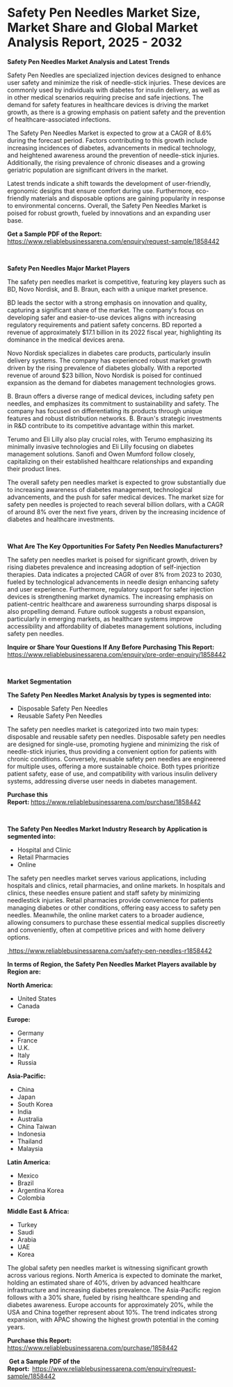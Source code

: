 <p><h1>Safety Pen Needles Market Size, Market Share and Global Market Analysis Report, 2025 - 2032</h1></p><p><strong>Safety Pen Needles Market Analysis and Latest Trends</strong></p>
<p><p>Safety Pen Needles are specialized injection devices designed to enhance user safety and minimize the risk of needle-stick injuries. These devices are commonly used by individuals with diabetes for insulin delivery, as well as in other medical scenarios requiring precise and safe injections. The demand for safety features in healthcare devices is driving the market growth, as there is a growing emphasis on patient safety and the prevention of healthcare-associated infections.</p><p>The Safety Pen Needles Market is expected to grow at a CAGR of 8.6% during the forecast period. Factors contributing to this growth include increasing incidences of diabetes, advancements in medical technology, and heightened awareness around the prevention of needle-stick injuries. Additionally, the rising prevalence of chronic diseases and a growing geriatric population are significant drivers in the market. </p><p>Latest trends indicate a shift towards the development of user-friendly, ergonomic designs that ensure comfort during use. Furthermore, eco-friendly materials and disposable options are gaining popularity in response to environmental concerns. Overall, the Safety Pen Needles Market is poised for robust growth, fueled by innovations and an expanding user base.</p></p>
<p><strong>Get a Sample PDF of the Report:&nbsp;</strong> <a href="https://www.reliablebusinessarena.com/enquiry/request-sample/1858442?utm_campaign=2137&utm_medium=2&utm_source=Github&utm_content=ia&utm_term=13042025&utm_id=safety-pen-needles">https://www.reliablebusinessarena.com/enquiry/request-sample/1858442</a></p>
<p>&nbsp;</p>
<p><strong>Safety Pen Needles Major Market Players</strong></p>
<p><p>The safety pen needles market is competitive, featuring key players such as BD, Novo Nordisk, and B. Braun, each with a unique market presence. </p><p>BD leads the sector with a strong emphasis on innovation and quality, capturing a significant share of the market. The company's focus on developing safer and easier-to-use devices aligns with increasing regulatory requirements and patient safety concerns. BD reported a revenue of approximately $17.1 billion in its 2022 fiscal year, highlighting its dominance in the medical devices arena.</p><p>Novo Nordisk specializes in diabetes care products, particularly insulin delivery systems. The company has experienced robust market growth driven by the rising prevalence of diabetes globally. With a reported revenue of around $23 billion, Novo Nordisk is poised for continued expansion as the demand for diabetes management technologies grows.</p><p>B. Braun offers a diverse range of medical devices, including safety pen needles, and emphasizes its commitment to sustainability and safety. The company has focused on differentiating its products through unique features and robust distribution networks. B. Braun's strategic investments in R&D contribute to its competitive advantage within this market.</p><p>Terumo and Eli Lilly also play crucial roles, with Terumo emphasizing its minimally invasive technologies and Eli Lilly focusing on diabetes management solutions. Sanofi and Owen Mumford follow closely, capitalizing on their established healthcare relationships and expanding their product lines.</p><p>The overall safety pen needles market is expected to grow substantially due to increasing awareness of diabetes management, technological advancements, and the push for safer medical devices. The market size for safety pen needles is projected to reach several billion dollars, with a CAGR of around 8% over the next five years, driven by the increasing incidence of diabetes and healthcare investments.</p></p>
<p>&nbsp;</p>
<p><strong>What Are The Key Opportunities For Safety Pen Needles Manufacturers?</strong></p>
<p><p>The safety pen needles market is poised for significant growth, driven by rising diabetes prevalence and increasing adoption of self-injection therapies. Data indicates a projected CAGR of over 8% from 2023 to 2030, fueled by technological advancements in needle design enhancing safety and user experience. Furthermore, regulatory support for safer injection devices is strengthening market dynamics. The increasing emphasis on patient-centric healthcare and awareness surrounding sharps disposal is also propelling demand. Future outlook suggests a robust expansion, particularly in emerging markets, as healthcare systems improve accessibility and affordability of diabetes management solutions, including safety pen needles.</p></p>
<p><strong>Inquire or Share Your Questions If Any Before Purchasing This Report:</strong> <a href="https://www.reliablebusinessarena.com/enquiry/pre-order-enquiry/1858442?utm_campaign=2137&utm_medium=2&utm_source=Github&utm_content=ia&utm_term=13042025&utm_id=safety-pen-needles">https://www.reliablebusinessarena.com/enquiry/pre-order-enquiry/1858442</a></p>
<p>&nbsp;</p>
<p><strong>Market Segmentation</strong></p>
<p><strong>The Safety Pen Needles Market Analysis by types is segmented into:</strong></p>
<p><ul><li>Disposable Safety Pen Needles</li><li>Reusable Safety Pen Needles</li></ul></p>
<p><p>The safety pen needles market is categorized into two main types: disposable and reusable safety pen needles. Disposable safety pen needles are designed for single-use, promoting hygiene and minimizing the risk of needle-stick injuries, thus providing a convenient option for patients with chronic conditions. Conversely, reusable safety pen needles are engineered for multiple uses, offering a more sustainable choice. Both types prioritize patient safety, ease of use, and compatibility with various insulin delivery systems, addressing diverse user needs in diabetes management.</p></p>
<p><strong>Purchase this Report:&nbsp;</strong><a href="https://www.reliablebusinessarena.com/purchase/1858442?utm_campaign=2137&utm_medium=2&utm_source=Github&utm_content=ia&utm_term=13042025&utm_id=safety-pen-needles">https://www.reliablebusinessarena.com/purchase/1858442</a></p>
<p>&nbsp;</p>
<p><strong>The Safety Pen Needles Market Industry Research by Application is segmented into:</strong></p>
<p><ul><li>Hospital and Clinic</li><li>Retail Pharmacies</li><li>Online</li></ul></p>
<p><p>The safety pen needles market serves various applications, including hospitals and clinics, retail pharmacies, and online markets. In hospitals and clinics, these needles ensure patient and staff safety by minimizing needlestick injuries. Retail pharmacies provide convenience for patients managing diabetes or other conditions, offering easy access to safety pen needles. Meanwhile, the online market caters to a broader audience, allowing consumers to purchase these essential medical supplies discreetly and conveniently, often at competitive prices and with home delivery options.</p></p>
<p><a href="https://www.reliablebusinessarena.com/safety-pen-needles-r1858442?utm_campaign=2137&utm_medium=2&utm_source=Github&utm_content=ia&utm_term=13042025&utm_id=safety-pen-needles">&nbsp;https://www.reliablebusinessarena.com/safety-pen-needles-r1858442</a></p>
<p><strong>In terms of Region, the Safety Pen Needles Market Players available by Region are:</strong></p>
<p>
    <p> <strong> North America: </strong>
        <ul>
            <li>United States</li>
            <li>Canada</li>
        </ul>
        </p> 
    <p> <strong> Europe: </strong>
        <ul>
            <li>Germany</li>
            <li>France</li>
            <li>U.K.</li>
            <li>Italy</li>
            <li>Russia</li>
        </ul>
        </p> 
    <p> <strong> Asia-Pacific: </strong>
        <ul>
            <li>China</li>
            <li>Japan</li>
            <li>South Korea</li>
            <li>India</li>
            <li>Australia</li>
            <li>China Taiwan</li>
            <li>Indonesia</li>
            <li>Thailand</li>
            <li>Malaysia</li>
        </ul>
        </p> 
    <p> <strong> Latin America: </strong>
        <ul>
            <li>Mexico</li>
            <li>Brazil</li>
            <li>Argentina Korea</li>
            <li>Colombia</li>
        </ul>
        </p> 
    <p> <strong> Middle East & Africa: </strong>
        <ul>
            <li>Turkey</li>
            <li>Saudi</li>
            <li>Arabia</li>
            <li>UAE</li>
            <li>Korea</li>
        </ul>
    </p>
    </p>
<p><p>The global safety pen needles market is witnessing significant growth across various regions. North America is expected to dominate the market, holding an estimated share of 40%, driven by advanced healthcare infrastructure and increasing diabetes prevalence. The Asia-Pacific region follows with a 30% share, fueled by rising healthcare spending and diabetes awareness. Europe accounts for approximately 20%, while the USA and China together represent about 10%. The trend indicates strong expansion, with APAC showing the highest growth potential in the coming years.</p></p>
<p><strong>Purchase this Report: </strong><a href="https://www.reliablebusinessarena.com/purchase/1858442?utm_campaign=2137&utm_medium=2&utm_source=Github&utm_content=ia&utm_term=13042025&utm_id=safety-pen-needles">https://www.reliablebusinessarena.com/purchase/1858442</a></p>
<p>&nbsp;<strong>Get a Sample PDF of the Report:&nbsp;&nbsp;</strong><a href="https://www.reliablebusinessarena.com/enquiry/request-sample/1858442?utm_campaign=2137&utm_medium=2&utm_source=Github&utm_content=ia&utm_term=13042025&utm_id=safety-pen-needles">https://www.reliablebusinessarena.com/enquiry/request-sample/1858442</a></p>
<p><strong></strong></p>
<p><p></p><p></p><p></p></p>